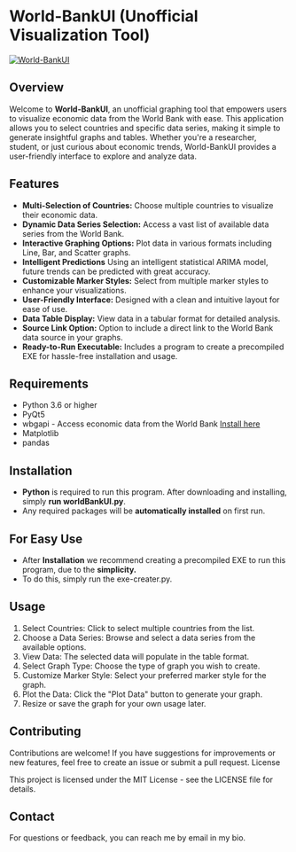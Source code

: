 # World-BankUI (Unofficial Visualization Tool)

[![World-BankUI](https://www.cmia.net/wp-content/uploads/2018/05/The_World_Bank_logo.svg_.png)](https://www.cmia.net/wp-content/uploads/2018/05/The_World_Bank_logo.svg_.png)

## Overview

Welcome to **World-BankUI**, an unofficial graphing tool that empowers users to visualize economic data from the World Bank with ease. This application allows you to select countries and specific data series, making it simple to generate insightful graphs and tables. Whether you're a researcher, student, or just curious about economic trends, World-BankUI provides a user-friendly interface to explore and analyze data.

## Features

- **Multi-Selection of Countries:** Choose multiple countries to visualize their economic data.
- **Dynamic Data Series Selection:** Access a vast list of available data series from the World Bank.
- **Interactive Graphing Options:** Plot data in various formats including Line, Bar, and Scatter graphs.
- **Intelligent Predictions** Using an intelligent statistical ARIMA model, future trends can be predicted with great accuracy.
- **Customizable Marker Styles:** Select from multiple marker styles to enhance your visualizations.
- **User-Friendly Interface:** Designed with a clean and intuitive layout for ease of use.
- **Data Table Display:** View data in a tabular format for detailed analysis.
- **Source Link Option:** Option to include a direct link to the World Bank data source in your graphs.
- **Ready-to-Run Executable:** Includes a program to create a precompiled EXE for hassle-free installation and usage.

## Requirements

- Python 3.6 or higher
- PyQt5
- wbgapi - Access economic data from the World Bank [Install here](https://pypi.org/project/wbgapi/)
- Matplotlib
- pandas

## Installation 
 - **Python** is required to run this program. After downloading and installing, simply **run worldBankUI.py**.
 - Any required packages will be **automatically installed** on first run. 

## For Easy Use
 - After **Installation** we recommend creating a precompiled EXE to run this program, due to the **simplicity.**
 - To do this, simply run the exe-creater.py.

## Usage
1. Select Countries: Click to select multiple countries from the list.
2. Choose a Data Series: Browse and select a data series from the available options.
3. View Data: The selected data will populate in the table format.
4. Select Graph Type: Choose the type of graph you wish to create.
5. Customize Marker Style: Select your preferred marker style for the graph.
6. Plot the Data: Click the "Plot Data" button to generate your graph.
7. Resize or save the graph for your own usage later.

## Contributing

Contributions are welcome! If you have suggestions for improvements or new features, feel free to create an issue or submit a pull request.
License

This project is licensed under the MIT License - see the LICENSE file for details.

## Contact

For questions or feedback, you can reach me by email in my bio.
